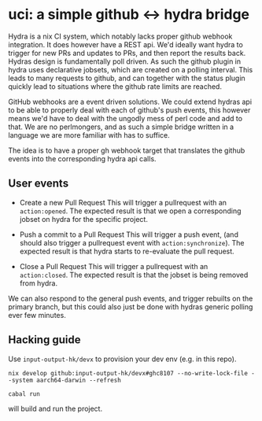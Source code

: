 # uci: a simple github <-> hydra bridge

Hydra is a nix CI system, which notably lacks proper github webhook integration.
It does however have a REST api. We'd ideally want hydra to trigger for new PRs
and updates to PRs, and then report the results back. Hydras design is
fundamentally poll driven. As such the github plugin in hydra uses declarative
jobsets, which are created on a polling interval. This leads to many requests to
github, and can together with the status plugin quickly lead to situations where
the github rate limits are reached.

GitHub webhooks are a event driven solutions. We could extend hydras api to be
able to properly deal with each of github's push events, this however means we'd
have to deal with the ungodly mess of perl code and add to that. We are no
perlmongers, and as such a simple bridge written in a language we are more
familiar with has to suffice.

The idea is to have a proper gh webhook target that translates the github events
into the corresponding hydra api calls.

## User events

- Create a new Pull Request 
  This will trigger a pullrequest with an `action:opened`.  The expected result
  is that we open a corresponding jobset on hydra for the specific project.

- Push a commit to a Pull Request 
  This will trigger a push event, (and should also trigger a pullrequest event
  with `action:synchronize`). The expected result is that hydra starts to 
  re-evaluate the pull request.

- Close a Pull Request 
  This will trigger a pullrequest with an `action:closed`.  The expected result
  is that the jobset is being removed from hydra.

We can also respond to the general push events, and trigger rebuilts on the primary branch, but this could also just be done with hydras generic polling ever few minutes.

## Hacking guide

Use `input-output-hk/devx` to provision your dev env (e.g. in this repo).
```
nix develop github:input-output-hk/devx#ghc8107 --no-write-lock-file --system aarch64-darwin --refresh
```

```
cabal run
```
will build and run the project. 
